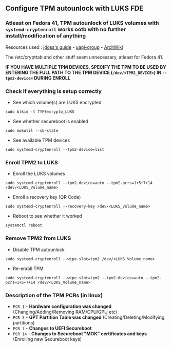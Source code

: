 ## Configure TPM autounlock with LUKS FDE
### Atleast on Fedora 41, TPM autounlock of LUKS volumes with `systemd-cryptenroll` works ootb with no further install/modification of anything
Resources used : [jdoss's guide](https://gist.github.com/jdoss/777e8b52c8d88eb87467935769c98a95) - [uapi-group](https://uapi-group.org/specifications/specs/linux_tpm_pcr_registry/) - [ArchWiki](https://wiki.archlinux.org/title/Systemd-cryptenroll)

The /etc/crypttab and other stuff seem unnecessary, atleast for Fedora 41.

**IF YOU HAVE MULTIPLE TPM DEVICES, SPECIFY THE TPM TO BE USED BY ENTERING THE FULL PATH TO THE TPM DEVICE (`/dev/<TPM2_DEVICE>`) IN `--tpm2-device=` DURING ENROLL**

### Check if everything is setup correctly
- See which volume(s) are LUKS encrypted
```
sudo blkid -t TYPE=crypto_LUKS
```
- See whether secureboot is enabled
```
sudo mokutil --sb-state
```
- See available TPM devices
```
sudo systemd-cryptenroll --tpm2-device=list
```

### Enroll TPM2 to LUKS
- Enroll the LUKS volumes
```
sudo systemd-cryptenroll --tpm2-device=auto --tpm2-pcrs=1+5+7+14 /dev/<LUKS_Volume_name>
```
- Enroll a recovery key (QR Code) 
```
sudo systemd-cryptenroll --recovery-key /dev/<LUKS_Volume_name>
```
- Reboot to see whether it worked
```
systemctl reboot
```

### Remove TPM2 from LUKS
- Disable TPM autounlock
```
sudo systemd-cryptenroll --wipe-slot=tpm2 /dev/<LUKS_Volume_name>
```
- Re-enroll TPM
```
sudo systemd-cryptenroll --wipe-slot=tpm2 --tpm2-device=auto --tpm2-pcrs=1+5+7+14 /dev/<LUKS_Volume_name>
```

### Description of the TPM PCRs (in linux)
- `PCR 1` - **Hardware configuration was changed** (Changing/Adding/Removing RAM/CPU/GPU etc)
- `PCR 5` - **GPT Partition Table was changed** (Creating/Deleting/Modifying partitions)
- `PCR 7` - **Changes to UEFI Secureboot**
- `PCR 14` - **Changes to Secureboot "MOK" certificates and keys** (Enrolling new Secureboot keys)
